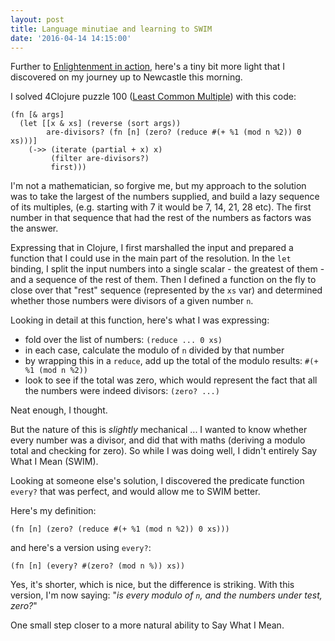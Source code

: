```yaml
---
layout: post
title: Language minutiae and learning to SWIM
date: '2016-04-14 14:15:00'
---
```

Further to [Enlightenment in action](http://langram.org/2016/04/12/enlightenment-in-action/), here's a tiny bit more light that I discovered on my journey up to Newcastle this morning.

I solved 4Clojure puzzle 100 ([Least Common Multiple](https://www.4clojure.com/problem/100)) with this code:

```language-clojure
(fn [& args]
  (let [[x & xs] (reverse (sort args))
        are-divisors? (fn [n] (zero? (reduce #(+ %1 (mod n %2)) 0 xs)))]
    (->> (iterate (partial + x) x)
         (filter are-divisors?)
         first)))
```

I'm not a mathematician, so forgive me, but my approach to the solution was to take the largest of the numbers supplied, and build a lazy sequence of its multiples, (e.g. starting with 7 it would be 7, 14, 21, 28 etc). The first number in that sequence that had the rest of the numbers as factors was the answer.

Expressing that in Clojure, I first marshalled the input and prepared a function that I could use in the main part of the resolution. In the `let` binding, I split the input numbers into a single scalar - the greatest of them - and a sequence of the rest of them. Then I defined a function on the fly to close over that "rest" sequence (represented by the `xs` var) and determined whether those numbers were divisors of a given number `n`.

Looking in detail at this function, here's what I was expressing:

- fold over the list of numbers: `(reduce ... 0 xs)`
- in each case, calculate the modulo of `n` divided by that number
- by wrapping this in a `reduce`, add up the total of the modulo results: `#(+ %1 (mod n %2))`
- look to see if the total was zero, which would represent the fact that all the numbers were indeed divisors: `(zero? ...)`

Neat enough, I thought.

But the nature of this is *slightly* mechanical ... I wanted to know whether every number was a divisor, and did that with maths (deriving a modulo total and checking for zero). So while I was doing well, I didn't entirely Say What I Mean (SWIM).

Looking at someone else's solution, I discovered the predicate function `every?` that was perfect, and would allow me to SWIM better.

Here's my definition:

```language-clojure
(fn [n] (zero? (reduce #(+ %1 (mod n %2)) 0 xs)))
```

and here's a version using `every?`:

```language-clojure
(fn [n] (every? #(zero? (mod n %)) xs))
```

Yes, it's shorter, which is nice, but the difference is striking. With this version, I'm now saying: "_is every modulo of `n`, and the numbers under test, zero?_"

One small step closer to a more natural ability to Say What I Mean.

